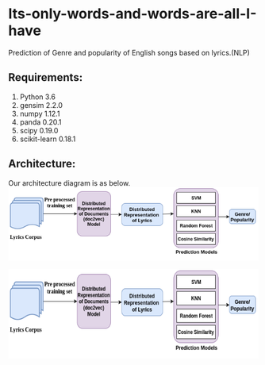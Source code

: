 # Its-only-words-and-words-are-all-I-have
Prediction of Genre and popularity of English songs based on lyrics.(NLP)

## Requirements:
1. Python 3.6
2. gensim 2.2.0
3. numpy 1.12.1
4. panda 0.20.1
5. scipy 0.19.0
6. scikit-learn 0.18.1

## Architecture:
Our architecture diagram is as below.
![alt text](Architecture/docvec.png)
<p align="center">
  <img width="640" height="180" src="Architecture/docvec.png">
</p>
